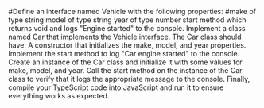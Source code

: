 #Define an interface named Vehicle with the following properties:
#make of type string
model of type string
year of type number
start method which returns void and logs "Engine started" to the console.
Implement a class named Car that implements the Vehicle interface. The Car class should have:
A constructor that initializes the make, model, and year properties.
Implement the start method to log "Car engine started" to the console.
Create an instance of the Car class and initialize it with some values for make, model, and year.
Call the start method on the instance of the Car class to verify that it logs the appropriate message to the console.
Finally, compile your TypeScript code into JavaScript and run it to ensure everything works as expected.
